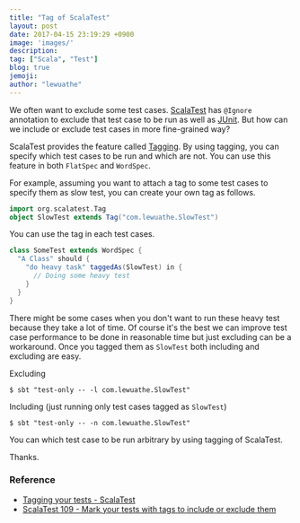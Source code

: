 ```yaml
---
title: "Tag of ScalaTest"
layout: post
date: 2017-04-15 23:19:29 +0900
image: 'images/'
description:
tag: ["Scala", "Test"]
blog: true
jemoji:
author: "lewuathe"
---
```


We often want to exclude some test cases. [ScalaTest](http://www.scalatest.org/) has `@Ignore` annotation
to exclude that test case to be run as well as [JUnit](http://junit.sourceforge.net/javadoc/org/junit/Ignore.html). But how can we include or exclude test cases in more fine-grained way?

ScalaTest provides the feature called [Tagging](http://www.scalatest.org/user_guide/tagging_your_tests). By using tagging, you can specify which test cases to be run and which are not. You can use this feature in both `FlatSpec` and `WordSpec`.

For example, assuming you want to attach a tag to some test cases to specify them as slow test, you can create your own tag as follows.

```scala
import org.scalatest.Tag
object SlowTest extends Tag("com.lewuathe.SlowTest")
```

You can use the tag in each test cases.

```scala
class SomeTest extends WordSpec {
  "A Class" should {
    "do heavy task" taggedAs(SlowTest) in {
      // Doing some heavy test
    }
  }
}
```

There might be some cases when you don't want to run these heavy test because they take a lot of time. Of course it's the best we can improve test case performance to be done in reasonable time but just excluding can be a workaround. Once you tagged them as `SlowTest` both including and excluding are easy.

Excluding

```
$ sbt "test-only -- -l com.lewuathe.SlowTest"
```

Including (just running only test cases tagged as `SlowTest`)

```
$ sbt "test-only -- -n com.lewuathe.SlowTest"
```

You can which test case to be run arbitrary by using tagging of ScalaTest.

Thanks.

### Reference

- [Tagging your tests - ScalaTest](http://www.scalatest.org/user_guide/tagging_your_tests)
- [ScalaTest 109 - Mark your tests with tags to include or exclude them](http://alvinalexander.com/scala/scalatest-mark-tests-tags-to-include-exclude-sbt)
